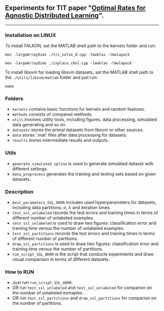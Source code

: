 ## Experiments for TIT paper "[Optimal Rates for Agnostic Distributed Learning](https://ieeexplore.ieee.org/document/10365227)".
---
### Installation on LINUX
To install FALKON, set the MATLAB shell path to the kernels folder and run:

`mex -largeArrayDims ./tri_solve_d.cpp -lmwblas -lmwlapack`

`mex -largeArrayDims ./inplace_chol.cpp -lmwblas -lmwlapack`

To install libsvm for loading libsvm datasets, set the MATLAB shell path to the `./utils/libsvm/matlab` folder and just run:

`make`

### Folders
- `kernels` contains basic functions for kernels and random features.
- `methods` consists of compared methods.
- `utils` involves utility tools, including figures, data processing, simulated data generating and so on.
- `datasets` stores the primal datasets from libsvm or other sources.
- `data` stores '.mat' files after data processing for datasets.
- `results` stores intermediate results and outputs.

### Utils
- `generate_simulated_spline` is used to generate simulated dataset with different settings.
- `data_preprocess` generates the training and testing sets based on given datasets.

### Description
- `best_parameters_SSL_DKRR` includes used hyperparameters for datasets, including data partitions, $\sigma$, $\lambda$ and iteration times.
- `test_ssl_unlabeled` records the test errors and training times in terms of different number of unlabeled examples.
- `test_ssl_unlabeled` is used to draw two figures: classification error and training time versus the number of unlabeled examples.
- `test_ssl_partitions` records the test errors and training times in terms of different number of partitions.
- `draw_ssl_partitions` is used to draw two figures: classification error and training time versus the number of partitions.
- `run_script_SSL_DKRR` is the script that conducts experiments and draw visual comparison in terms of different datasets.

### How to RUN
- Just run `run_script_SSL_DKRR`.
- *OR* run `test_ssl_unlabeled` and `test_ssl_unlabeled` for comparion on the number of unlabeled exmaples.
- *OR* run `test_ssl_partitions` and `draw_ssl_partitions` for comparion on the number of partitions.